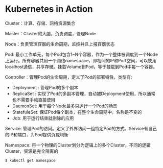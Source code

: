 # Kubernetes in Action

Cluster：计算、存储、网络资源集合

Master：Cluster的大脑，负责调度，管理Node

Node：负责管理容器的生命周期，监控并且上报容器状态

Pod: 最小工作单元，每个Pod包含1~N个容器，作为一个整体被调度到一个Node上运行。所有容器共用一个网络namespace，即相同的IP和Port空间，可以使用localhost通信，共享存储。挂载Volume到Pod，等于挂载到Pod中每一个容器。

Controller：管理Pod的生命周期，定义了Pod的部署特性，类型有:

- Deployment : 管理Pod的多个副本
- ReplicaSet : 实现了Pod的多副本管理，自动被Deployment使用，所以通常也不需要手动直接使用
- DaemonSet: 用于每个Node最多只运行一个Pod的场景
- StatefuleSet: 保证Pod每个副本，在整个生命周期中，名称是不变的
- Job: 用于运行结束就删除的应用

Service: 管理Pod的访问。定义了外界访问一组特定Pod的方式。Service有自己的IP和端口，为Pod提供负载均衡

Namespace: 将一个物理的Cluster划分为逻辑上的多个Cluster，不同的逻辑Cluster，资源是完全隔离的

```bash
$ kubectl get namespace
```

